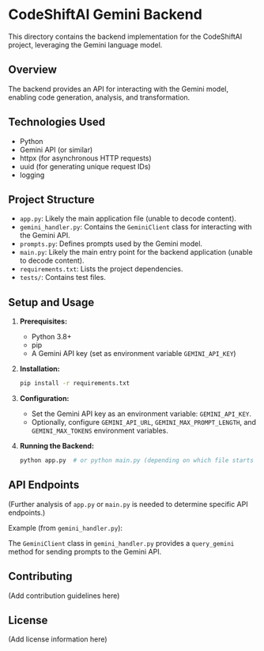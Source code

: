 # CodeShiftAI Gemini Backend

This directory contains the backend implementation for the CodeShiftAI project, leveraging the Gemini language model.

## Overview

The backend provides an API for interacting with the Gemini model, enabling code generation, analysis, and transformation.

## Technologies Used

*   Python
*   Gemini API (or similar)
*   httpx (for asynchronous HTTP requests)
*   uuid (for generating unique request IDs)
*   logging

## Project Structure

*   `app.py`: Likely the main application file (unable to decode content).
*   `gemini_handler.py`: Contains the `GeminiClient` class for interacting with the Gemini API.
*   `prompts.py`: Defines prompts used by the Gemini model.
*   `main.py`: Likely the main entry point for the backend application (unable to decode content).
*   `requirements.txt`: Lists the project dependencies.
*   `tests/`: Contains test files.

## Setup and Usage

1.  **Prerequisites:**
    *   Python 3.8+
    *   pip
    *   A Gemini API key (set as environment variable `GEMINI_API_KEY`)

2.  **Installation:**

    ```bash
    pip install -r requirements.txt
    ```

3.  **Configuration:**

    *   Set the Gemini API key as an environment variable: `GEMINI_API_KEY`.
    *   Optionally, configure `GEMINI_API_URL`, `GEMINI_MAX_PROMPT_LENGTH`, and `GEMINI_MAX_TOKENS` environment variables.

4.  **Running the Backend:**

    ```bash
    python app.py  # or python main.py (depending on which file starts the app)
    ```

## API Endpoints

(Further analysis of `app.py` or `main.py` is needed to determine specific API endpoints.)

Example (from `gemini_handler.py`):

The `GeminiClient` class in `gemini_handler.py` provides a `query_gemini` method for sending prompts to the Gemini API.

## Contributing

(Add contribution guidelines here)

## License

(Add license information here)